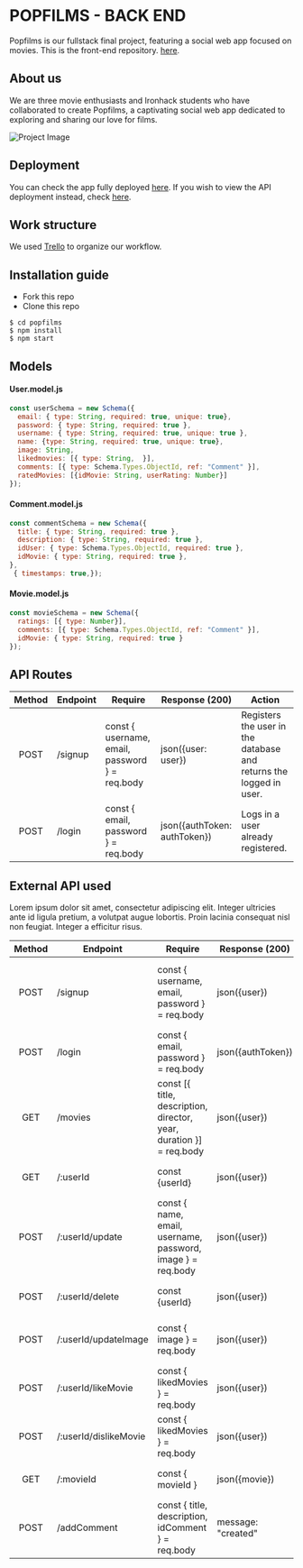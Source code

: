<h1>
POPFILMS - BACK END
</h1> 

Popfilms is our fullstack final project, featuring a social web app focused on movies. This is the front-end repository.  [here](https://github.com/michseixas/popfilms-server).

## About us
We are three movie enthusiasts and Ironhack students who have collaborated to create Popfilms, a captivating social web app dedicated to exploring and sharing our love for films.

![Project Image](https://res.cloudinary.com/dvdoxs7vr/image/upload/v1686252694/popfilms-logo-1_ssovwp.png "Project Image")

## Deployment
You can check the app fully deployed [here](https://www.cactuscoleccion.com/). If you wish to view the API deployment instead, check [here](https://www.cactuscoleccion.com/).

## Work structure
We used [Trello](https://trello.com/home) to organize our workflow.

## Installation guide
- Fork this repo
- Clone this repo 

```shell
$ cd popfilms
$ npm install
$ npm start
```

## Models
#### User.model.js
```js
const userSchema = new Schema({
  email: { type: String, required: true, unique: true},
  password: { type: String, required: true },
  username: { type: String, required: true, unique: true },
  name: {type: String, required: true, unique: true},
  image: String,
  likedmovies: [{ type: String,  }],
  comments: [{ type: Schema.Types.ObjectId, ref: "Comment" }],
  ratedMovies: [{idMovie: String, userRating: Number}]
});
```
#### Comment.model.js
```js
const commentSchema = new Schema({
  title: { type: String, required: true },
  description: { type: String, required: true },
  idUser: { type: Schema.Types.ObjectId, required: true },
  idMovie: { type: String, required: true },
},
 { timestamps: true,});
```

#### Movie.model.js
```js
const movieSchema = new Schema({
  ratings: [{ type: Number}],
  comments: [{ type: Schema.Types.ObjectId, ref: "Comment" }],
  idMovie: { type: String, required: true }
});
```


## API Routes
| Method | Endpoint                    | Require                                             | Response (200)                                                        | Action                                                                    |
| :----: | --------------------------- | --------------------------------------------------- |---------------------------------------------------------------------- | ------------------------------------------------------------------------- |
| POST   | /signup                     | const { username, email, password } = req.body      | json({user: user})                                                    | Registers the user in the database and returns the logged in user.        |
| POST   | /login                      | const { email, password } = req.body                | json({authToken: authToken})                                          | Logs in a user already registered.                                        |                                              | Retrieves all the top 250 movies.        |

## External API used

Lorem ipsum dolor sit amet, consectetur adipiscing elit. Integer ultricies ante id ligula pretium, a volutpat augue lobortis. Proin lacinia consequat nisl non feugiat. Integer a efficitur risus.

| Method | Endpoint                    | Require                                             | Response (200)                                                        | Action                                                                    |
| :----: | --------------------------- | --------------------------------------------------- |---------------------------------------------------------------------- | ------------------------------------------------------------------------- |
| POST   | /signup                     | const { username, email, password } = req.body      | json({user})                                                    | Registers the user in the database and returns the logged in user.        |
| POST   | /login                      | const { email, password } = req.body                | json({authToken})                                          | Logs in a user already registered.                                        |
| GET   | /movies                     | const [{ title, description, director, year, duration }] = req.body      | json({user})                                                    | Get an array of all the movies     |
| GET   | /:userId                     | const {userId}     | json({user})                                                    | Get the user by ID and send the info.     |
| POST   | /:userId/update                     | const { name, email, username, password, image } = req.body      | json({user})                                                    | Finds the user and updates it.     |
| POST   | /:userId/delete                     | const {userId}      | json({user})                                                    | Finds the user and deletes it.     |
| POST   | /:userId/updateImage                     | const { image } = req.body      | json({user})                                                    | Finds the user and updates image.     |
| POST   | /:userId/likeMovie                     | const { likedMovies } = req.body      | json({user})                                                    | Finds the user and updates likes array.     |
| POST   | /:userId/dislikeMovie                     | const { likedMovies } = req.body      | json({user})                                                    | Finds the user and updates likes array.     |
| GET   | /:movieId                     | const { movieId }     | json({movie})                                                    | Get the movie by ID and send the info.     |
| POST   | /addComment                     | const { title, description, idComment } = req.body      | message: "created"                                                   | Creates a comment in the database (movieDetail).        |
